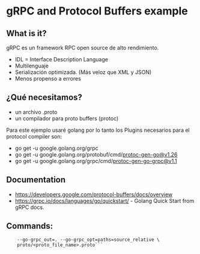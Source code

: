 # gRPC and Protocol Buffers example

## What is it?

gRPC es un framework RPC open source de alto rendimiento.

- IDL = Interface Description Language
- Multilenguaje
- Serialización optimizada. (Más veloz que XML y JSON)
- Menos propenso a errores

## ¿Qué necesitamos?

- un archivo .proto
- un compilador para proto buffers (protoc)

Para este ejemplo usaré golang por lo tanto los Plugins necesarios para el protocol compiler son:

- go get -u google.golang.org/grpc
- go get -u google.golang.org/protobuf/cmd/protoc-gen-go@v1.26
- go get -u google.golang.org/grpc/cmd/protoc-gen-go-grpc@v1.1

## Documentation
- https://developers.google.com/protocol-buffers/docs/overview
- https://grpc.io/docs/languages/go/quickstart/ - Golang Quick Start from gRPC docs.

## Commands:

```protoc --go_out=. --go_opt=paths=source_relative \
    --go-grpc_out=. --go-grpc_opt=paths=source_relative \
    proto/<proto_file_name>.proto```